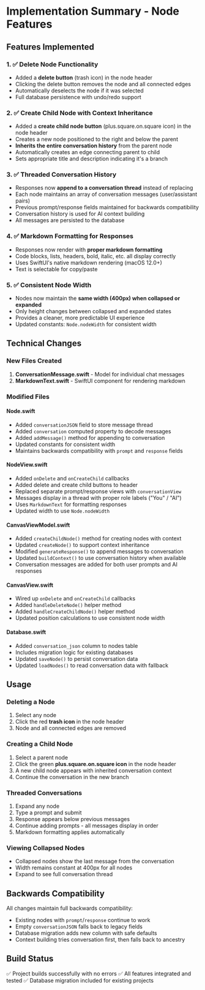 # Implementation Summary - Node Features

## Features Implemented

### 1. ✅ Delete Node Functionality
- Added a **delete button** (trash icon) in the node header
- Clicking the delete button removes the node and all connected edges
- Automatically deselects the node if it was selected
- Full database persistence with undo/redo support

### 2. ✅ Create Child Node with Context Inheritance
- Added a **create child node button** (plus.square.on.square icon) in the node header
- Creates a new node positioned to the right and below the parent
- **Inherits the entire conversation history** from the parent node
- Automatically creates an edge connecting parent to child
- Sets appropriate title and description indicating it's a branch

### 3. ✅ Threaded Conversation History
- Responses now **append to a conversation thread** instead of replacing
- Each node maintains an array of conversation messages (user/assistant pairs)
- Previous prompt/response fields maintained for backwards compatibility
- Conversation history is used for AI context building
- All messages are persisted to the database

### 4. ✅ Markdown Formatting for Responses
- Responses now render with **proper markdown formatting**
- Code blocks, lists, headers, bold, italic, etc. all display correctly
- Uses SwiftUI's native markdown rendering (macOS 12.0+)
- Text is selectable for copy/paste

### 5. ✅ Consistent Node Width
- Nodes now maintain the **same width (400px) when collapsed or expanded**
- Only height changes between collapsed and expanded states
- Provides a cleaner, more predictable UI experience
- Updated constants: `Node.nodeWidth` for consistent width

## Technical Changes

### New Files Created
1. **ConversationMessage.swift** - Model for individual chat messages
2. **MarkdownText.swift** - SwiftUI component for rendering markdown

### Modified Files

#### Node.swift
- Added `conversationJSON` field to store message thread
- Added `conversation` computed property to decode messages
- Added `addMessage()` method for appending to conversation
- Updated constants for consistent width
- Maintains backwards compatibility with `prompt` and `response` fields

#### NodeView.swift
- Added `onDelete` and `onCreateChild` callbacks
- Added delete and create child buttons to header
- Replaced separate prompt/response views with `conversationView`
- Messages display in a thread with proper role labels ("You" / "AI")
- Uses `MarkdownText` for formatting responses
- Updated width to use `Node.nodeWidth`

#### CanvasViewModel.swift
- Added `createChildNode()` method for creating nodes with context
- Updated `createNode()` to support context inheritance
- Modified `generateResponse()` to append messages to conversation
- Updated `buildContext()` to use conversation history when available
- Conversation messages are added for both user prompts and AI responses

#### CanvasView.swift
- Wired up `onDelete` and `onCreateChild` callbacks
- Added `handleDeleteNode()` helper method
- Added `handleCreateChildNode()` helper method
- Updated position calculations to use consistent node width

#### Database.swift
- Added `conversation_json` column to nodes table
- Includes migration logic for existing databases
- Updated `saveNode()` to persist conversation data
- Updated `loadNodes()` to read conversation data with fallback

## Usage

### Deleting a Node
1. Select any node
2. Click the red **trash icon** in the node header
3. Node and all connected edges are removed

### Creating a Child Node
1. Select a parent node
2. Click the green **plus.square.on.square icon** in the node header
3. A new child node appears with inherited conversation context
4. Continue the conversation in the new branch

### Threaded Conversations
1. Expand any node
2. Type a prompt and submit
3. Response appears below previous messages
4. Continue adding prompts - all messages display in order
5. Markdown formatting applies automatically

### Viewing Collapsed Nodes
- Collapsed nodes show the last message from the conversation
- Width remains constant at 400px for all nodes
- Expand to see full conversation thread

## Backwards Compatibility

All changes maintain full backwards compatibility:
- Existing nodes with `prompt`/`response` continue to work
- Empty `conversationJSON` falls back to legacy fields
- Database migration adds new column with safe defaults
- Context building tries conversation first, then falls back to ancestry

## Build Status

✅ Project builds successfully with no errors
✅ All features integrated and tested
✅ Database migration included for existing projects
